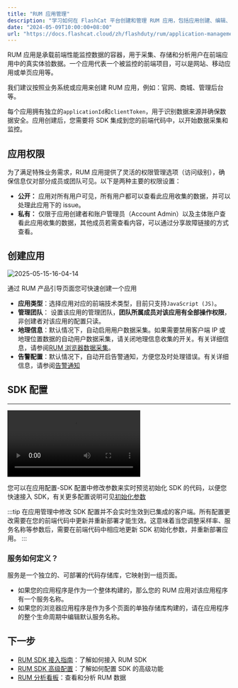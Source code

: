 ```yaml
---
title: "RUM 应用管理"
description: "学习如何在 FlashCat 平台创建和管理 RUM 应用，包括应用创建、编辑、功能。"
date: "2024-05-09T10:00:00+08:00"
url: "https://docs.flashcat.cloud/zh/flashduty/rum/application-management"
---
```


RUM 应用是承载前端性能监控数据的容器，用于采集、存储和分析用户在前端应用中的真实体验数据。一个应用代表一个被监控的前端项目，可以是网站、移动应用或单页应用等。

我们建议按照业务系统或应用来创建 RUM 应用，例如：官网、商城、管理后台等。

每个应用拥有独立的`applicationId`和`clientToken`，用于识别数据来源并确保数据安全。应用创建后，您需要将 SDK 集成到您的前端代码中，以开始数据采集和监控。

## 应用权限

为了满足特殊业务需求，RUM 应用提供了灵活的权限管理选项（访问级别），确保信息仅对部分成员或团队可见。以下是两种主要的权限设置：

- **公开：** 应用对所有用户可见，所有用户都可以查看此应用收集的数据，并可以处理此应用下的 issue。
- **私有：** 仅限于应用创建者和账户管理员（Account Admin）以及主体账户查看此应用收集的数据，其他成员若需查看内容，可以通过分享故障链接的方式查看。

## 创建应用

![2025-05-15-16-04-14](https://docs-cdn.flashcat.cloud/images/png/69baa5066dae4641adf1f769f3aacc54.png)

通过 RUM 产品引导页面您可快速创建一个应用

- **应用类型**：选择应用对应的前端技术类型，目前只支持`JavaScript (JS)`。
- **管理团队**： 设置该应用的管理团队，**团队所属成员对该应用有全部操作权限**，非创建者对该应用的配置只读。
- **地理信息**：默认情况下，自动启用用户数据采集。如果需要禁用客户端 IP 或地理位置数据的自动用户数据采集，请关闭地理信息收集的开关。有关详细信息，请参阅[RUM 浏览器数据采集](https://docs.flashcat.cloud/zh/flashduty/rum/data-collection)。
- **告警配置**：默认情况下，自动开启告警通知，方便您及时处理错误。有关详细信息，请参阅[告警通知](https://docs.flashcat.cloud/zh/flashduty/rum/issue-alerting)

## SDK 配置

---

<Video src="https://docs-cdn.flashcat.cloud/videos/rum-app-set-sdk.mov"></Video>

您可以在应用配置-SDK 配置中修改参数来实时预览初始化 SDK 的代码，以便您快速接入 SDK，有关更多配置说明可见[初始化参数](https://docs.flashcat.cloud/zh/flashduty/rum/sdk-integration#初始化参数)

:::tip
在应用管理中修改 SDK 配置并不会实时生效到已集成的客户端。所有配置更改需要在您的前端代码中更新并重新部署才能生效。这意味着当您调整采样率、服务名称等参数后，需要在前端代码中相应地更新 SDK 初始化参数，并重新部署应用。
:::

### 服务如何定义？

服务是一个独立的、可部署的代码存储库，它映射到一组页面。

- 如果您的应用程序是作为一个整体构建的，那么您的 RUM 应用对该应用程序有一个服务名称。
- 如果您的浏览器应用程序是作为多个页面的单独存储库构建的，请在应用程序的整个生命周期中编辑默认服务名称。

## 下一步

- [RUM SDK 接入指南](https://docs.flashcat.cloud/zh/flashduty/rum/sdk-integration)：了解如何接入 RUM SDK
- [RUM SDK 高级配置](https://docs.flashcat.cloud/zh/flashduty/rum/advanced-configuration)：了解如何配置 SDK 的高级功能
- [RUM 分析看板](https://docs.flashcat.cloud/zh/flashduty/rum/analysis-dashboard)：查看和分析 RUM 数据
